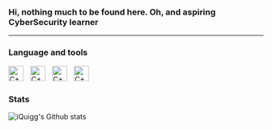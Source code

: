 ### Hi, nothing much to be found here. Oh, and aspiring CyberSecurity learner

---

### Language and tools

<img align="left" alt="C++" width="30px" style="padding-right:10px;" src="https://cdn.jsdelivr.net/gh/devicons/devicon/icons/cplusplus/cplusplus-line.svg"/>
<img align="left" alt="C++" width="30px" style="padding-right:10px;" src="https://cdn.jsdelivr.net/gh/devicons/devicon/icons/bash/bash-plain.svg"/>
<img align="left" alt="C++" width="30px" style="padding-right:10px;" src="https://cdn.jsdelivr.net/gh/devicons/devicon/icons/visualstudio/visualstudio-plain.svg"/>
<img align="left" alt="C++" width="30px" style="padding-right:10px;" src="https://cdn.jsdelivr.net/gh/devicons/devicon/icons/linux/linux-original.svg"/>
<br />

#

### Stats

![iQuigg's Github stats](https://github-readme-stats.vercel.app/api?username=iQuigg&show_icons=true&theme=gruvbox)

#
